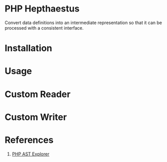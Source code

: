 # PHP Hepthaestus
Convert data definitions into an intermediate representation so that it can be processed with a consistent interface.

# Installation

# Usage

# Custom Reader

# Custom Writer

# References
1. [PHP AST Explorer](https://phpast.com/)
